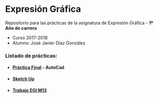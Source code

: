 # Expresión Gráfica

Repositorio para las prácticas de la asignatura de Expresión Gráfica - **1º Año de carrera**
- Curso 2017-2018
- Alumno: José Javier Díaz González

### Listado de prácticas:
- #### [Práctica Final](https://github.com/alu0101128894/Expresion-Grafica/tree/main/Pr%C3%A1ctica%20Final) - AutoCad

- #### [Sketch Up](https://github.com/alu0101128894/Expresion-Grafica/tree/main/Sketch%20Up)

- #### [Trabajo EGI M13](https://github.com/alu0101128894/Expresion-Grafica/tree/main/Trabajo%20EGI%20M13)